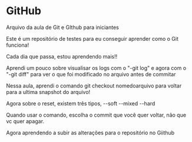 # GitHub

Arquivo da aula de Git e GIthub para iniciantes 

Este é um repositório de testes para eu conseguir aprender como o Git funciona!

Cada dia que passa, estou aprendendo mais!!



Aprendi um pouco sobre visualisar os logs com o "-git log" e agora com o "-git diff" para ver o que foi modificado no arquivo antes de commitar

Nessa aula, aprendi o comando git checkout nomedoarquivo  para voltar para a ultima snapshot do arquivo!

Agora sobre o reset, existem três tipos, --soft --mixed --hard

Quando usar o comando, escolha o commit que você quer voltar, não que vc quer apagar.

Agora aprendendo a subir as alterações para o repositório no Giithub
